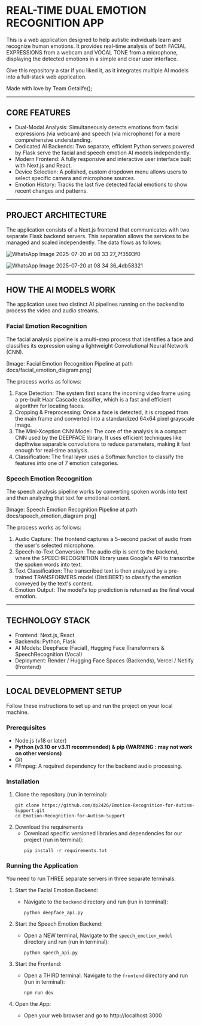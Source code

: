 REAL-TIME DUAL EMOTION RECOGNITION APP
======================================

This is a web application designed to help autistic individuals learn and recognize human emotions. It provides real-time analysis of both FACIAL EXPRESSIONS from a webcam and VOCAL TONE from a microphone, displaying the detected emotions in a simple and clear user interface.

Give this repository a star if you liked it, as it integrates multiple AI models into a full-stack web application.

Made with love by Team Getalife();

---
CORE FEATURES
-------------

- Dual-Modal Analysis: Simultaneously detects emotions from facial expressions (via webcam) and speech (via microphone) for a more comprehensive understanding.
- Dedicated AI Backends: Two separate, efficient Python servers powered by Flask serve the facial and speech emotion AI models independently.
- Modern Frontend: A fully responsive and interactive user interface built with Next.js and React.
- Device Selection: A polished, custom dropdown menu allows users to select specific camera and microphone sources.
- Emotion History: Tracks the last five detected facial emotions to show recent changes and patterns.

---
PROJECT ARCHITECTURE
--------------------

The application consists of a Next.js frontend that communicates with two separate Flask backend servers. This separation allows the services to be managed and scaled independently. The data flows as follows:

![WhatsApp Image 2025-07-20 at 08 33 27_7f3593f0](https://github.com/user-attachments/assets/94036406-1f28-468f-8f48-d3c163c934d5)

![WhatsApp Image 2025-07-20 at 08 34 36_4db58321](https://github.com/user-attachments/assets/0c6bd587-b43a-41e6-9de3-6d7b453206a9)


---
HOW THE AI MODELS WORK
----------------------

The application uses two distinct AI pipelines running on the backend to process the video and audio streams.

### Facial Emotion Recognition

The facial analysis pipeline is a multi-step process that identifies a face and classifies its expression using a lightweight Convolutional Neural Network (CNN).

[Image: Facial Emotion Recognition Pipeline at path docs/facial_emotion_diagram.png]

The process works as follows:
1. Face Detection: The system first scans the incoming video frame using a pre-built Haar Cascade classifier, which is a fast and efficient algorithm for locating faces.
2. Cropping & Preprocessing: Once a face is detected, it is cropped from the main frame and converted into a standardized 64x64 pixel grayscale image.
3. The Mini-Xception CNN Model: The core of the analysis is a compact CNN used by the DEEPFACE library. It uses efficient techniques like depthwise separable convolutions to reduce parameters, making it fast enough for real-time analysis.
4. Classification: The final layer uses a Softmax function to classify the features into one of 7 emotion categories.

### Speech Emotion Recognition

The speech analysis pipeline works by converting spoken words into text and then analyzing that text for emotional content.

[Image: Speech Emotion Recognition Pipeline at path docs/speech_emotion_diagram.png]

The process works as follows:
1. Audio Capture: The frontend captures a 5-second packet of audio from the user's selected microphone.
2. Speech-to-Text Conversion: The audio clip is sent to the backend, where the SPEECHRECOGNITION library uses Google's API to transcribe the spoken words into text.
3. Text Classification: The transcribed text is then analyzed by a pre-trained TRANSFORMERS model (DistilBERT) to classify the emotion conveyed by the text's content.
4. Emotion Output: The model's top prediction is returned as the final vocal emotion.

---
TECHNOLOGY STACK
----------------

- Frontend: Next.js, React
- Backends: Python, Flask
- AI Models: DeepFace (Facial), Hugging Face Transformers & SpeechRecognition (Vocal)
- Deployment: Render / Hugging Face Spaces (Backends), Vercel / Netlify (Frontend)

---
LOCAL DEVELOPMENT SETUP
-----------------------

Follow these instructions to set up and run the project on your local machine.

### Prerequisites

- Node.js (v18 or later)
- **Python (v3.10 or v3.11 recommended) & pip (WARNING : may not work on other versions)**
- Git
- FFmpeg: A required dependency for the backend audio processing.

### Installation

1. Clone the repository (run in terminal):
   ```
   git clone https://github.com/dp2426/Emotion-Recognition-for-Autism-Support.git
   cd Emotion-Recognition-for-Autism-Support

2. Download the requirements
   - Download specific versioned libraries and dependencies for our project (run in terminal):
     ```
     pip install -r requirements.txt
     ```
### Running the Application

You need to run THREE separate servers in three separate terminals.

1. Start the Facial Emotion Backend:
   - Navigate to the `backend` directory and run (run in terminal):
     ```
     python deepface_api.py
     ```

2. Start the Speech Emotion Backend:
   - Open a NEW terminal, Navigate to the `speech_emotion_model` directory and run (run in terminal):
     ```
     python speech_api.py
     ```

3. Start the Frontend:
   - Open a THIRD terminal. Navigate to the `frontend` directory and run (run in terminal):
     ```
     npm run dev
     ```

4. Open the App:
   - Open your web browser and go to http://localhost:3000
